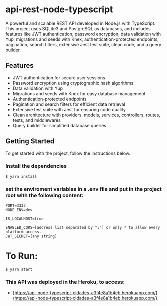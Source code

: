 
# api-rest-node-typescript

A powerful and scalable REST API developed in Node.js with TypeScript. This project uses SQLite3 and PostgreSQL as databases, and includes features like JWT authentication, password encryption, data validation with Yup, migrations and seeds with Knex, authentication-protected endpoints, pagination, search filters, extensive Jest test suite, clean code, and a query builder.

## Features

- JWT authentication for secure user sessions
- Password encryption using cryptographic hash algorithms
- Data validation with Yup
- Migrations and seeds with Knex for easy database management
- Authentication-protected endpoints
- Pagination and search filters for efficient data retrieval
- Extensive test suite with Jest for ensuring code quality
- Clean architecture with providers, models, services, controllers, routes, tests, and middlewares
- Query builder for simplified database queries

## Getting Started

To get started with the project, follow the instructions below.

### Install the dependencies
```
$ yarn install
```

### set the enviroment variables in a .env file and put in the project root with the following content:
```
PORT=3333
NODE_ENV=dev

IS_LOCALHOST=true

ENABLED_CORS=[address list separated by ";"] or only * to allow every platform access.
JWT_SECRET=[any string]
```

# To Run:
```
$ yarn start
``` 

### This API was deployed in the Heroku, to access:
-  [https://api-node-typescript-cidades-a3f4e8a1b4eb.herokuapp.com/](https://api-node-typescript-cidades-a3f4e8a1b4eb.herokuapp.com/).
